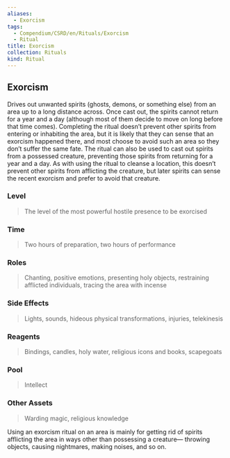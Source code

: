 ```yaml
---
aliases:
  - Exorcism
tags:
  - Compendium/CSRD/en/Rituals/Exorcism
  - Ritual
title: Exorcism
collection: Rituals
kind: Ritual
---
```

## Exorcism  
Drives out unwanted spirits (ghosts, demons, or something else) from an area up to a long distance across. Once cast out, the spirits cannot return for a year and a day (although most of them decide to move on long before that time comes). Completing the ritual doesn’t prevent other spirits from entering or inhabiting the area, but it is likely that they can sense that an exorcism happened there, and most choose to avoid such an area so they don’t suffer the same fate. The ritual can also be used to cast out spirits from a possessed creature, preventing those spirits from returning for a year and a day. As with using the ritual to cleanse a location, this doesn’t prevent other spirits from afflicting the creature, but later spirits can sense the recent exorcism and prefer to avoid that creature.  
### Level   
>The level of the most powerful hostile presence to be exorcised   
### Time   
>Two hours of preparation, two hours of performance   
### Roles   
>Chanting, positive emotions, presenting holy objects, restraining afflicted individuals, tracing the area with incense   
### Side Effects   
>Lights, sounds, hideous physical transformations, injuries, telekinesis   
### Reagents   
>Bindings, candles, holy water, religious icons and books, scapegoats   
### Pool   
>Intellect   
### Other Assets   
>Warding magic, religious knowledge   
  
Using an exorcism ritual on an area is mainly for getting rid of spirits afflicting the area in ways other than possessing a creature— throwing objects, causing nightmares, making noises, and so on.  
  
  
  
